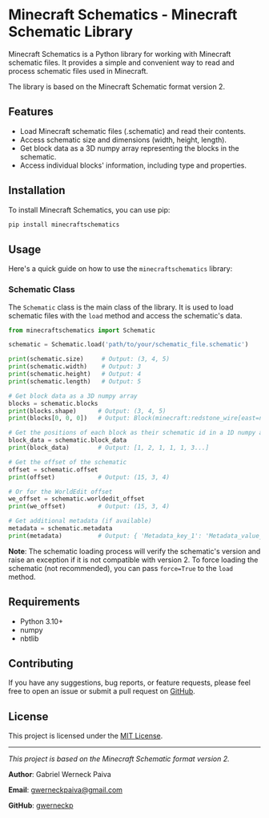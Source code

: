 # Minecraft Schematics - Minecraft Schematic Library

Minecraft Schematics is a Python library for working with Minecraft schematic files. It provides a simple and convenient way to read and process schematic files used in Minecraft.

The library is based on the Minecraft Schematic format version 2.

## Features

- Load Minecraft schematic files (.schematic) and read their contents.
- Access schematic size and dimensions (width, height, length).
- Get block data as a 3D numpy array representing the blocks in the schematic.
- Access individual blocks' information, including type and properties.

## Installation

To install Minecraft Schematics, you can use pip:

```bash
pip install minecraftschematics
```

## Usage

Here's a quick guide on how to use the `minecraftschematics` library:

### Schematic Class

The `Schematic` class is the main class of the library. It is used to load schematic files with the `load` method and access the schematic's data.

```python
from minecraftschematics import Schematic

schematic = Schematic.load('path/to/your/schematic_file.schematic')

print(schematic.size)     # Output: (3, 4, 5)
print(schematic.width)    # Output: 3
print(schematic.height)   # Output: 4
print(schematic.length)   # Output: 5

# Get block data as a 3D numpy array
blocks = schematic.blocks
print(blocks.shape)      # Output: (3, 4, 5)
print(blocks[0, 0, 0])   # Output: Block(minecraft:redstone_wire[east=none,north=side,power=0,south=side,west=none])

# Get the positions of each block as their schematic id in a 1D numpy array
block_data = schematic.block_data
print(block_data)        # Output: [1, 2, 1, 1, 1, 3...]

# Get the offset of the schematic
offset = schematic.offset
print(offset)            # Output: (15, 3, 4)

# Or for the WorldEdit offset
we_offset = schematic.worldedit_offset
print(we_offset)         # Output: (15, 3, 4)

# Get additional metadata (if available)
metadata = schematic.metadata
print(metadata)          # Output: { 'Metadata_key_1': 'Metadata_value_1', ... }
```

**Note**: The schematic loading process will verify the schematic's version and raise an exception if it is not compatible with version 2. To force loading the schematic (not recommended), you can pass `force=True` to the `load` method.

## Requirements

- Python 3.10+
- numpy
- nbtlib

## Contributing

If you have any suggestions, bug reports, or feature requests, please feel free to open an issue or submit a pull request on [GitHub](https://github.com/gwerneckpaiva/minecraft-schematics).

## License

This project is licensed under the [MIT License](https://opensource.org/licenses/MIT).

---
*This project is based on the Minecraft Schematic format version 2.*

**Author**: Gabriel Werneck Paiva

**Email**: gwerneckpaiva@gmail.com

**GitHub**: [gwerneckp](https://github.com/gwerneckp/)